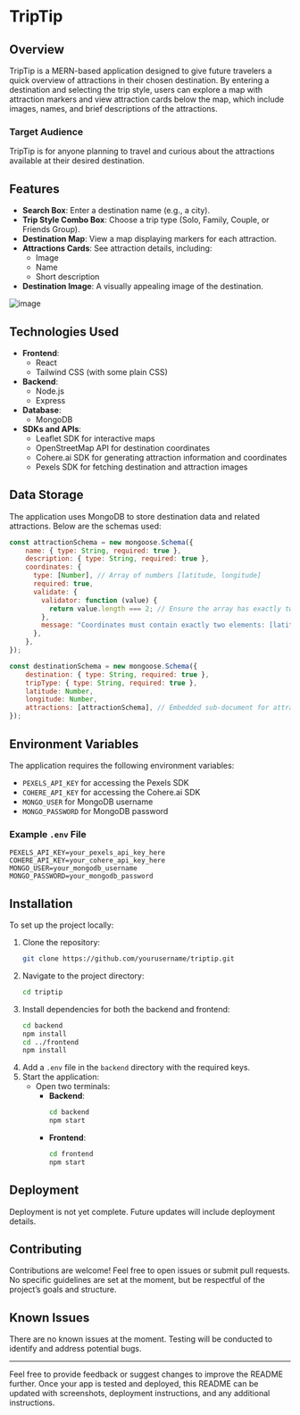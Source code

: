 # TripTip

## Overview
TripTip is a MERN-based application designed to give future travelers a quick overview of attractions in their chosen destination. By entering a destination and selecting the trip style, users can explore a map with attraction markers and view attraction cards below the map, which include images, names, and brief descriptions of the attractions. 

### Target Audience
TripTip is for anyone planning to travel and curious about the attractions available at their desired destination.

## Features
- **Search Box**: Enter a destination name (e.g., a city).
- **Trip Style Combo Box**: Choose a trip type (Solo, Family, Couple, or Friends Group).
- **Destination Map**: View a map displaying markers for each attraction.
- **Attractions Cards**: See attraction details, including:
  - Image
  - Name
  - Short description
- **Destination Image**: A visually appealing image of the destination.

![image](https://github.com/user-attachments/assets/ccd0c291-522d-424d-a15b-d22f4be547c6)

## Technologies Used
- **Frontend**:
  - React
  - Tailwind CSS (with some plain CSS)
- **Backend**:
  - Node.js
  - Express
- **Database**:
  - MongoDB
- **SDKs and APIs**:
  - Leaflet SDK for interactive maps
  - OpenStreetMap API for destination coordinates
  - Cohere.ai SDK for generating attraction information and coordinates
  - Pexels SDK for fetching destination and attraction images

## Data Storage
The application uses MongoDB to store destination data and related attractions. Below are the schemas used:

```javascript
const attractionSchema = new mongoose.Schema({
    name: { type: String, required: true },
    description: { type: String, required: true },
    coordinates: {
      type: [Number], // Array of numbers [latitude, longitude]
      required: true,
      validate: {
        validator: function (value) {
          return value.length === 2; // Ensure the array has exactly two elements
        },
        message: "Coordinates must contain exactly two elements: [latitude, longitude]",
      },
    },
});

const destinationSchema = new mongoose.Schema({
    destination: { type: String, required: true },
    tripType: { type: String, required: true },
    latitude: Number,
    longitude: Number,
    attractions: [attractionSchema], // Embedded sub-document for attractions
});
```

## Environment Variables
The application requires the following environment variables:
- `PEXELS_API_KEY` for accessing the Pexels SDK
- `COHERE_API_KEY` for accessing the Cohere.ai SDK
- `MONGO_USER` for MongoDB username
- `MONGO_PASSWORD` for MongoDB password

### Example `.env` File
```plaintext
PEXELS_API_KEY=your_pexels_api_key_here
COHERE_API_KEY=your_cohere_api_key_here
MONGO_USER=your_mongodb_username
MONGO_PASSWORD=your_mongodb_password
```

## Installation
To set up the project locally:

1. Clone the repository:
   ```bash
   git clone https://github.com/yourusername/triptip.git
   ```
2. Navigate to the project directory:
   ```bash
   cd triptip
   ```
3. Install dependencies for both the backend and frontend:
   ```bash
   cd backend
   npm install
   cd ../frontend
   npm install
   ```
4. Add a `.env` file in the `backend` directory with the required keys.
5. Start the application:
   - Open two terminals:
     - **Backend**:
       ```bash
       cd backend
       npm start
       ```
     - **Frontend**:
       ```bash
       cd frontend
       npm start
       ```

## Deployment
Deployment is not yet complete. Future updates will include deployment details.

## Contributing
Contributions are welcome! Feel free to open issues or submit pull requests. No specific guidelines are set at the moment, but be respectful of the project’s goals and structure.

## Known Issues
There are no known issues at the moment. Testing will be conducted to identify and address potential bugs.

---

Feel free to provide feedback or suggest changes to improve the README further. Once your app is tested and deployed, this README can be updated with screenshots, deployment instructions, and any additional instructions.

